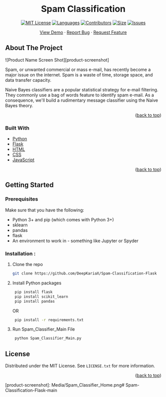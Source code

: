 
<br />
<div align="center">
<h1 align="center">Spam Classification</h3>

[![MIT License][license-shield]][license-url]
[![Languages][language-shield]][language-url]
[![Contributors][contri-shield]][contri-url]
[![Size][size-shield]][size-url]
[![Issues][issues-shield]][issues-url]


  <p align="center">
    <a href="https://github.com/meetgajjarx07/Spam-Classification-Flask-main">View Demo</a>
    ·
    <a href="https://github.com/meetgajjarx07/Spam-Classification-Flask-main/issues">Report Bug</a>
    ·
    <a href="https://github.com/meetgajjarx07/Spam-Classification-Flask-main/issues">Request Feature</a>
  </p>
</div>


## About The Project

![Product Name Screen Shot][product-screenshot]

Spam, or unwanted commercial or mass e-mail, has recently become a major issue on the internet. Spam is a waste of time, storage space, and data transfer capacity.

Naive Bayes classifiers are a popular statistical strategy for e-mail filtering. They commonly use a bag of words feature to identify spam e-mail. As a consequence, we'll build a rudimentary message classifier using the Naive Bayes theory.


<p align="right">(<a href="#top">back to top</a>)</p>


### Built With

* [Python](https://www.python.org/)
* [Flask](https://flask.palletsprojects.com/)
* [HTML](https://html.com/)
* [CSS](https://www.w3.org/Style/CSS/Overview.en.html)
* [JavaScript](https://www.javascript.com/)


<p align="right">(<a href="#top">back to top</a>)</p>


## Getting Started

### Prerequisites

Make sure that you have the following:
-  Python 3+ and pip (which comes with Python 3+)
-  sklearn
-  pandas
-  flask
-  An environment to work in - something like Jupyter or Spyder

### Installation :


1. Clone the repo
   ```sh
   git clone https://github.com/DeepKariaX/Spam-Classification-Flask
   ```
2. Install Python packages
   ```sh
    pip install flask
    pip install scikit_learn
    pip install pandas
    ```

    OR

   ```sh
    pip install -r requirements.txt
    ```
3. Run Spam_Classifier_Main File
   ```sh
    python Spam_Classifier_Main.py
    ```

## License

Distributed under the MIT License. See `LICENSE.txt` for more information.

<p align="right">(<a href="#top">back to top</a>)</p>


<!-- [linkedin-shield]: https://img.shields.io/badge/-LinkedIn-black.svg?style=for-the-badge&logo=linkedin&colorB=555
[linkedin-url]: https://www.linkedin.com/in/deep-karia-2436b2194/ -->

[contri-shield]: https://img.shields.io/github/contributors/meetgajjarx07/Spam-Classification-Flask-main?style=for-the-badge
[contri-url]: #

[license-shield]: https://img.shields.io/github/license/meetgajjarx07/Spam-Classification-Flask-main?style=for-the-badge
[license-url]: https://github.com/DeepKariaX/Spam-Classification-Flask/blob/main/LICENSE.txt

[size-shield]: https://img.shields.io/github/repo-size/meetgajjarx07/Spam-Classification-Flask-main?style=for-the-badge
[size-url]: #

[issues-shield]: https://img.shields.io/github/issues/meetgajjarx07/Spam-Classification-Flask-main?style=for-the-badge
[issues-url]: #

[language-shield]: https://img.shields.io/github/languages/count/meetgajjarx07/Spam-Classification-Flask-main?style=for-the-badge
[language-url]: #

[product-screenshot]: Media/Spam_Classifier_Home.png# Spam-Classification-Flask-main
